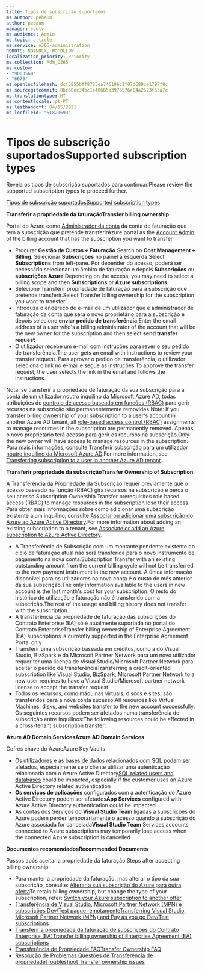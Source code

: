 ```yaml
---
title: Tipos de subscrição suportados
ms.author: pebaum
author: pebaum
manager: scotv
ms.audience: Admin
ms.topic: article
ms.service: o365-administration
ROBOTS: NOINDEX, NOFOLLOW
localization_priority: Priority
ms.collection: Adm_O365
ms.custom:
- "9003560"
- "6675"
ms.openlocfilehash: dcf5855bff8725ea746196c1f07d689ce1797f8c
ms.sourcegitcommit: 8bc60ec34bc1e40685e3976576e04a2623f63a7c
ms.translationtype: HT
ms.contentlocale: pt-PT
ms.lasthandoff: 04/15/2021
ms.locfileid: "51820693"
---
```

# <a name="supported-subscription-types"></a><span data-ttu-id="170e8-102">Tipos de subscrição suportados</span><span class="sxs-lookup"><span data-stu-id="170e8-102">Supported subscription types</span></span>

<span data-ttu-id="170e8-103">Reveja os tipos de subscrição suportados para continuar.</span><span class="sxs-lookup"><span data-stu-id="170e8-103">Please review the supported subscription types to proceed further.</span></span>

[<span data-ttu-id="170e8-104">Tipos de subscrição suportados</span><span class="sxs-lookup"><span data-stu-id="170e8-104">Supported subscription types</span></span>](https://docs.microsoft.com/azure/billing/billing-subscription-transfer?WT.mc_id=Portal-Microsoft_Azure_Support#supported-subscription-types)

<span data-ttu-id="170e8-105">**Transferir a propriedade da faturação**</span><span class="sxs-lookup"><span data-stu-id="170e8-105">**Transfer billing ownership**</span></span>

<span data-ttu-id="170e8-106">Portal do Azure como [Administrador da conta](https://ms.portal.azure.com/) da conta de faturação que tem a subscrição que pretende transferir</span><span class="sxs-lookup"><span data-stu-id="170e8-106">Azure portal as the [Account Admin](https://ms.portal.azure.com/) of the billing account that has the subscription you want to transfer</span></span>

- <span data-ttu-id="170e8-107">Procurar **Gestão de Custos + Faturação**.</span><span class="sxs-lookup"><span data-stu-id="170e8-107">Search on **Cost Management + Billing**.</span></span> <span data-ttu-id="170e8-108">Selecionar **Subscrições** no painel à esquerda.</span><span class="sxs-lookup"><span data-stu-id="170e8-108">Select **Subscriptions** from left-pane.</span></span> <span data-ttu-id="170e8-109">Por depender do acesso, poderá ser necessário selecionar um âmbito de faturação e depois **Subscrições** ou **subscrições Azure**.</span><span class="sxs-lookup"><span data-stu-id="170e8-109">Depending on the access, you may need to select a billing scope and then **Subscriptions** or **Azure subscriptions**.</span></span>
- <span data-ttu-id="170e8-110">Selecione Transferir propriedade de faturação para a subscrição que pretende transferir.</span><span class="sxs-lookup"><span data-stu-id="170e8-110">Select Transfer billing ownership for the subscription you want to transfer</span></span>
- <span data-ttu-id="170e8-111">Introduza o endereço de e-mail de um utilizador que é administrador de faturação da conta que será o novo proprietário para a subscrição e depois selecione **enviar pedido de transferência**.</span><span class="sxs-lookup"><span data-stu-id="170e8-111">Enter the email address of a user who's a billing administrator of the account that will be the new owner for the subscription and then select **send transfer request**</span></span>
- <span data-ttu-id="170e8-112">O utilizador recebe um e-mail com instruções para rever o seu pedido de transferência.</span><span class="sxs-lookup"><span data-stu-id="170e8-112">The user gets an email with instructions to review your transfer request.</span></span> <span data-ttu-id="170e8-113">Para aprovar o pedido de transferência, o utilizador seleciona o link no e-mail e segue as instruções.</span><span class="sxs-lookup"><span data-stu-id="170e8-113">To approve the transfer request, the user selects the link in the email and follows the instructions.</span></span>

<span data-ttu-id="170e8-114">Nota: se transferir a propriedade de faturação da sua subscrição para a conta de um utilizador noutro inquilino da Microsoft Azure AD, todas atribuições de [controlo de acesso baseado em funções (RBAC)](https://docs.microsoft.com/azure/role-based-access-control/overview?WT.mc_id=Portal-Microsoft_Azure_Support) para gerir recursos na subscrição são permanentemente removidas.</span><span class="sxs-lookup"><span data-stu-id="170e8-114">Note: If you transfer billing ownership of your subscription to a user's account in another Azure AD tenant, all [role-based access control (RBAC)](https://docs.microsoft.com/azure/role-based-access-control/overview?WT.mc_id=Portal-Microsoft_Azure_Support) assignments to manage resources in the subscription are permanently removed.</span></span> <span data-ttu-id="170e8-115">Apenas o novo proprietário terá acesso para gerir os recursos na subscrição.</span><span class="sxs-lookup"><span data-stu-id="170e8-115">Only the new owner will have access to manage resources in the subscription.</span></span> <span data-ttu-id="170e8-116">Para mais informações, consulte [Transferir subscrição para um utilizador noutro inquilino da Microsoft Azure AD](https://docs.microsoft.com/azure/active-directory/managed-identities-azure-resources/known-issues?WT.mc_id=Portal-Microsoft_Azure_Support).</span><span class="sxs-lookup"><span data-stu-id="170e8-116">For more information, see [Transferring subscription to a user in another Azure AD tenant](https://docs.microsoft.com/azure/active-directory/managed-identities-azure-resources/known-issues?WT.mc_id=Portal-Microsoft_Azure_Support).</span></span>

<span data-ttu-id="170e8-117">**Transferir propriedade da subscrição**</span><span class="sxs-lookup"><span data-stu-id="170e8-117">**Transfer Ownership of Subscription**</span></span>

<span data-ttu-id="170e8-118">A Transferência da Propriedade da Subscrição requer previamente que o acesso baseado na função (RBAC) gira recursos na subscrição e perca o seu acesso.</span><span class="sxs-lookup"><span data-stu-id="170e8-118">Subscription Ownership Transfer prerequisites role based access (RBAC) to manage resources in the subscription lose their access.</span></span> <span data-ttu-id="170e8-119">Para obter mais informações sobre como adicionar uma subscrição existente a um inquilino, consulte [Associar ou adicionar uma subscrição do Azure ao Azure Active Directory](https://docs.microsoft.com/azure/active-directory/fundamentals/active-directory-how-subscriptions-associated-directory?WT.mc_id=Portal-Microsoft_Azure_Support).</span><span class="sxs-lookup"><span data-stu-id="170e8-119">For more information about adding an existing subscription to a tenant, see [Associate or add an Azure subscription to Azure Active Directory](https://docs.microsoft.com/azure/active-directory/fundamentals/active-directory-how-subscriptions-associated-directory?WT.mc_id=Portal-Microsoft_Azure_Support).</span></span>

- <span data-ttu-id="170e8-120">A Transferência de Subscrição com um montante pendente existente do ciclo de faturação atual não será transferida para o novo instrumento de pagamento na nova conta.</span><span class="sxs-lookup"><span data-stu-id="170e8-120">Subscription Transfer with an existing outstanding amount from the current billing cycle will not be transferred to the new payment instrument in the new account.</span></span> <span data-ttu-id="170e8-121">A única informação disponível para os utilizadores na nova conta é o custo do mês anterior da sua subscrição.</span><span class="sxs-lookup"><span data-stu-id="170e8-121">The only information available to the users in new account is the last month's cost for your subscription.</span></span> <span data-ttu-id="170e8-122">O resto do histórico de utilização e faturação não é transferido com a subscrição.</span><span class="sxs-lookup"><span data-stu-id="170e8-122">The rest of the usage and billing history does not transfer with the subscription.</span></span>
- <span data-ttu-id="170e8-123">A transferência da propriedade de faturação das subscrições do Contrato Enterprise (EA) só é atualmente suportada no portal do Contrato Enterprise</span><span class="sxs-lookup"><span data-stu-id="170e8-123">Transfer billing ownership of Enterprise Agreement (EA) subscriptions is currently supported in the Enterprise Agreement Portal only</span></span>
- <span data-ttu-id="170e8-124">Transferir uma subscrição baseada em créditos, como a do Visual Studio, BizSpark e da Microsoft Partner Network para um novo utilizador requer ter uma licença de Visual Studio/Microsoft Partner Network para aceitar o pedido de transferência</span><span class="sxs-lookup"><span data-stu-id="170e8-124">Transferring a credit-oriented subscription like Visual Studio, BizSpark, Microsoft Partner Network to a new user requires to have a Visual Studio/Microsoft partner network license to accept the transfer request</span></span>
- <span data-ttu-id="170e8-125">Todos os recursos, como máquinas virtuais, discos e sites, são transferidos para a nova conta sucesso.</span><span class="sxs-lookup"><span data-stu-id="170e8-125">All resources like Virtual Machines, disks, and websites transfer to the new account successfully.</span></span> <span data-ttu-id="170e8-126">Os seguintes recursos podem ser afetados numa transferência de subscrição entre inquilinos:</span><span class="sxs-lookup"><span data-stu-id="170e8-126">The following resources could be affected in a cross-tenant subscription transfer:</span></span>

<span data-ttu-id="170e8-127">**Azure AD Domain Services**</span><span class="sxs-lookup"><span data-stu-id="170e8-127">**Azure AD Domain Services**</span></span>

<span data-ttu-id="170e8-128">Cofres chave do Azure</span><span class="sxs-lookup"><span data-stu-id="170e8-128">Azure Key Vaults</span></span>

- <span data-ttu-id="170e8-129">[Os utilizadores e as bases de dados relacionados com SQL](https://docs.microsoft.com/azure/sql-database/sql-database-aad-authentication-configure?WT.mc_id=Portal-Microsoft_Azure_Support) podem ser afetados, especialmente se o cliente utilizar uma autenticação relacionada com o Azure Active Directory</span><span class="sxs-lookup"><span data-stu-id="170e8-129">[SQL related users and databases](https://docs.microsoft.com/azure/sql-database/sql-database-aad-authentication-configure?WT.mc_id=Portal-Microsoft_Azure_Support) could be impacted, especially if the customer uses an Azure Active Directory related authentication</span></span>
- <span data-ttu-id="170e8-130">**Os serviços de aplicações** configurados com a autenticação do Azure Active Directory podem ser afetados</span><span class="sxs-lookup"><span data-stu-id="170e8-130">**App Services** configured with Azure Active Directory authentication could be impacted</span></span>
- <span data-ttu-id="170e8-131">As contas dos Serviços do **Visual Studio Team** ligadas a subscrições do Azure podem perder temporariamente o acesso quando a subscrição do Azure associada for cancelada</span><span class="sxs-lookup"><span data-stu-id="170e8-131">**Visual Studio Team** Services accounts connected to Azure subscriptions may temporarily lose access when the connected Azure subscription is cancelled</span></span>

<span data-ttu-id="170e8-132">**Documentos recomendados**</span><span class="sxs-lookup"><span data-stu-id="170e8-132">**Recommended Documents**</span></span>

<span data-ttu-id="170e8-133">Passos após aceitar a propriedade da faturação:</span><span class="sxs-lookup"><span data-stu-id="170e8-133">Steps after accepting billing ownership:</span></span>

- <span data-ttu-id="170e8-134">Para manter a propriedade da faturação, mas alterar o tipo da sua subscrição, consulte: [Alterar a sua subscrição do Azure para outra oferta](https://docs.microsoft.com/azure/billing/billing-how-to-switch-azure-offer?WT.mc_id=Portal-Microsoft_Azure_Support)</span><span class="sxs-lookup"><span data-stu-id="170e8-134">To retain billing ownership, but change the type of your subscription, refer: [Switch your Azure subscription to another offer](https://docs.microsoft.com/azure/billing/billing-how-to-switch-azure-offer?WT.mc_id=Portal-Microsoft_Azure_Support)</span></span>
- [<span data-ttu-id="170e8-135">Transferência de Visual Studio, Microsoft Partner Network (MPN) e subscrições Dev/Test pague remotamente</span><span class="sxs-lookup"><span data-stu-id="170e8-135">Transferring Visual Studio, Microsoft Partner Network (MPN) and Pay as you go Dev/Test subscriptions</span></span>](https://docs.microsoft.com/azure/billing/billing-subscription-transfer?WT.mc_id=Portal-Microsoft_Azure_Support#transferring-visual-studio-microsoft-partner-network-mpn-and-pay-as-you-go-devtest-subscriptions)
- [<span data-ttu-id="170e8-136">Transferir a propriedade da faturação de subscrições do Contrato Enterprise (EA)</span><span class="sxs-lookup"><span data-stu-id="170e8-136">Transfer billing ownership of Enterprise Agreement (EA) subscriptions</span></span>](https://docs.microsoft.com/azure/billing/billing-subscription-transfer?WT.mc_id=Portal-Microsoft_Azure_Support#transfer-billing-ownership-of-enterprise-agreement-ea-subscriptions)
- [<span data-ttu-id="170e8-137">Transferência de Propriedade FAQ</span><span class="sxs-lookup"><span data-stu-id="170e8-137">Transfer Ownership FAQ</span></span>](https://docs.microsoft.com/azure/billing/billing-subscription-transfer?WT.mc_id=Portal-Microsoft_Azure_Support#frequently-asked-questions-faq-for-senders)
- [<span data-ttu-id="170e8-138">Resolução de Problemas Questões de Transferência de propriedade</span><span class="sxs-lookup"><span data-stu-id="170e8-138">Troubleshoot Transfer ownership issues</span></span>](https://docs.microsoft.com/azure/billing/billing-subscription-transfer?WT.mc_id=Portal-Microsoft_Azure_Support#troubleshooting)